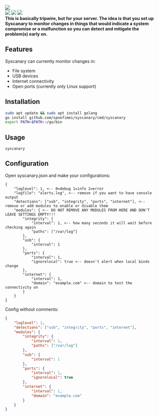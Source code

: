 <img src="https://github.com/user-attachments/assets/0e70decd-79c3-4a4e-bc69-824ad51bfb56">
<div>
  <img src="https://img.shields.io/badge/go-000000?style=for-the-badge&logo=go"> 
  <img src="https://img.shields.io/badge/linux-000000?style=for-the-badge&logo=linux">
  <img src="https://img.shields.io/badge/windows-000000?style=for-the-badge&logo=windows">
</div>
<b>This is basically tripwire, but for your server. The idea is that you set up Syscanary to monitor changes in things that would indicate a system compromise or a malfunction so you can detect and mitigate the problem(s) early on.</b>

## Features
Syscanary can currently monitor changes in:
- File system
- USB devices
- Internet connectivity
- Open ports (currently only Linux support)

## Installation
```bash
sudo apt update && sudo apt install golang  
go install github.com/spoofimei/syscanary/cmd/syscanary
export PATH=$PATH:~/go/bin
```

## Usage
`syscanary`

## Configuration
Open syscanary.json and make your configurations:
```
{
    "loglevel": 1, <-- 0=debug 1=info 2=error
    "logfile": "alerts.log", <-- remove if you want to have console output 
    "detections": ["usb", "integrity", "ports", "internet"], <-- remove or add modules to enable or disable them
    "modules": { <-- DO NOT REMOVE ANY MODULES FROM HERE AND DON'T LEAVE SETTINGS EMPTY!!!
        "integrity": {
            "interval": 1, <-- how many seconds it will wait before checking again
            "paths": ["/var/log"]
        },
        "usb": {
            "interval": 1
        },
        "ports": {
            "interval": 1,
            "ignorelocal": true <-- doesn't alert when local binds change
        },
        "internet": {
            "interval": 1,
            "domain": "example.com" <-- domain to test the connectivity on
        }
    }
}
```
Config without comments:
```json
{
    "loglevel": 1,
    "detections": ["usb", "integrity", "ports", "internet"],
    "modules": {
        "integrity": {
            "interval": 1,
            "paths": ["/var/log"]
        },
        "usb": {
            "interval": 1
        },
        "ports": {
            "interval": 1,
            "ignorelocal": true
        },
        "internet": {
            "interval": 1,
            "domain": "example.com"
        }
    }
}
```
